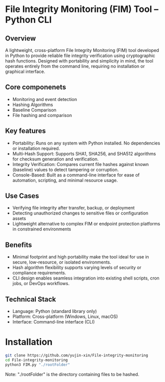 # File Integrity Monitoring (FIM) Tool – Python CLI
## Overview

A lightweight, cross-platform File Integrity Monitoring (FIM) tool developed in Python to provide reliable file integrity verification using cryptographic hash functions. Designed with portability and simplicity in mind, the tool operates entirely from the command line, requiring no installation or graphical interface.

## Core componenets
* Monitoring and event detection
* Hashing Algorithms
* Baseline Comparison
* File hashing and comparison

## Key features
* Portability: Runs on any system with Python installed. No dependencies or installation required.
* Multi-Hash Support: Supports SHA1, SHA256, and SHA512 algorithms for checksum generation and verification.
* Integrity Verification: Compares current file hashes against known (baseline) values to detect tampering or corruption.
* Console-Based: Built as a command-line interface for ease of automation, scripting, and minimal resource usage.

## Use Cases
* Verifying file integrity after transfer, backup, or deployment
* Detecting unauthorized changes to sensitive files or configuration assets
* Lightweight alternative to complex FIM or endpoint protection platforms in constrained environments

## Benefits
* Minimal footprint and high portability make the tool ideal for use in secure, low-resource, or isolated environments.
* Hash algorithm flexibility supports varying levels of security or compliance requirements.
* CLI design enables seamless integration into existing shell scripts, cron jobs, or DevOps workflows.

## Technical Stack
* Language: Python (standard library only)
* Platform: Cross-platform (Windows, Linux, macOS)
* Interface: Command-line interface (CLI)




# Installation

```bash
git clone https://github.com/yujin-xin/File-integrity-monitoring
cd File-integrity-monitoring
python3 FIM.py "./rootFolder"
```
Note: "./rootFolder" is the directory containing files to be hashed.
